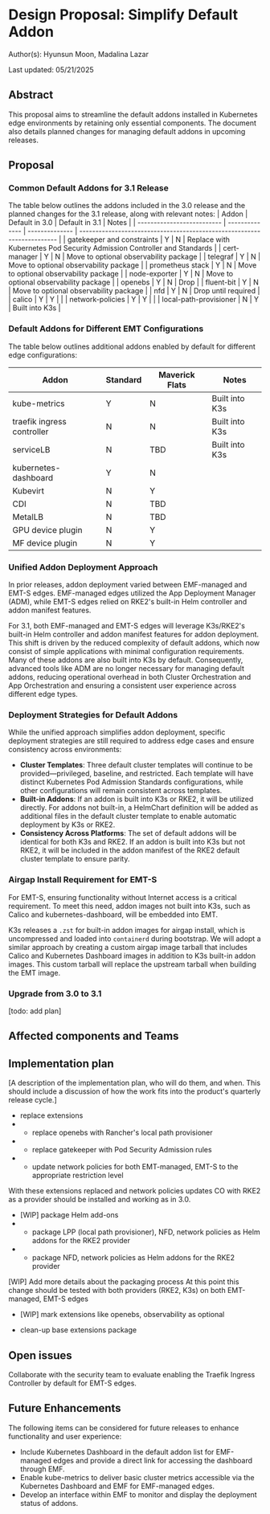 # Design Proposal: Simplify Default Addon

Author(s): Hyunsun Moon, Madalina Lazar

Last updated: 05/21/2025

## Abstract

This proposal aims to streamline the default addons installed in Kubernetes edge environments by retaining only essential components. The document also details planned changes for managing default addons in upcoming releases.

## Proposal

### Common Default Addons for 3.1 Release
The table below outlines the addons included in the 3.0 release and the planned changes for the 3.1 release, along with relevant notes:
| Addon                      | Default in 3.0 | Default in 3.1 | Notes                                                                   |
| -------------------------- | -------------- | -------------- | ----------------------------------------------------------------------- |
| gatekeeper and constraints | Y              | N              | Replace with Kubernetes Pod Security Admission Controller and Standards |
| cert-manager               | Y              | N              | Move to optional observability package                                  |
| telegraf                   | Y              | N              | Move to optional observability package                                  |
| prometheus stack           | Y              | N              | Move to optional observability package                                  |
| node-exporter              | Y              | N              | Move to optional observability package                                  |
| openebs                    | Y              | N              | Drop                                                                    |
| fluent-bit                 | Y              | N              | Move to optional observability package                                  |
| nfd                        | Y              | N              | Drop until required                                                     |
| calico                     | Y              | Y              |                                                                         |
| network-policies           | Y              | Y              |                                                                         |
| local-path-provisioner     | N              | Y              | Built into K3s                                                          |


### Default Addons for Different EMT Configurations

The table below outlines additional addons enabled by default for different edge configurations:

| Addon                      | Standard | Maverick Flats | Notes          |
| -------------------------- | -------- | -------------- | -------------- |
| kube-metrics               | Y        | N              | Built into K3s |
| traefik ingress controller | N        | N              | Built into K3s |
| serviceLB                  | N        | TBD            | Built into K3s |
| kubernetes-dashboard       | Y        | N              |                |
| Kubevirt                   | N        | Y              |                |
| CDI                        | N        | TBD            |                |
| MetalLB                    | N        | TBD            |                |
| GPU device plugin          | N        | Y              |                |
| MF device plugin           | N        | Y              |                |

### Unified Addon Deployment Approach

In prior releases, addon deployment varied between EMF-managed and EMT-S edges. EMF-managed edges utilized the App Deployment Manager (ADM), while EMT-S edges relied on RKE2's built-in Helm controller and addon manifest features.

For 3.1, both EMF-managed and EMT-S edges will leverage K3s/RKE2's built-in Helm controller and addon manifest features for addon deployment. This shift is driven by the reduced complexity of default addons, which now consist of simple applications with minimal configuration requirements. Many of these addons are also built into K3s by default. Consequently, advanced tools like ADM are no longer necessary for managing default addons, reducing operational overhead in both Cluster Orchestration and App Orchestration and ensuring a consistent user experience across different edge types.

### Deployment Strategies for Default Addons

While the unified approach simplifies addon deployment, specific deployment strategies are still required to address edge cases and ensure consistency across environments:

- **Cluster Templates**: Three default cluster templates will continue to be provided—privileged, baseline, and restricted. Each template will have distinct Kubernetes Pod Admission Standards configurations, while other configurations will remain consistent across templates.
- **Built-in Addons**: If an addon is built into K3s or RKE2, it will be utilized directly. For addons not built-in, a HelmChart definition will be added as additional files in the default cluster template to enable automatic deployment by K3s or RKE2.
- **Consistency Across Platforms**: The set of default addons will be identical for both K3s and RKE2. If an addon is built into K3s but not RKE2, it will be included in the addon manifest of the RKE2 default cluster template to ensure parity.

### Airgap Install Requirement for EMT-S

For EMT-S, ensuring functionality without Internet access is a critical requirement. To meet this need, addon images not built into K3s, such as Calico and kubernetes-dashboard, will be embedded into EMT.

K3s releases a `.zst` for built-in addon images for airgap install, which is uncompressed and loaded into `containerd` during bootstrap. We will adopt a similar approach by creating a custom airgap image tarball that includes Calico and Kubernetes Dashboard images in addition to K3s built-in addon images. This custom tarball will replace the upstream tarball when building the EMT image.

### Upgrade from 3.0 to 3.1

[todo: add plan]

## Affected components and Teams

## Implementation plan

[A description of the implementation plan, who will do them, and when.
This should include a discussion of how the work fits into the product's
quarterly release cycle.]

- replace extensions
- - replace openebs with Rancher's local path provisioner
- - replace gatekeeper with Pod Security Admission rules
- - update network policies for both EMT-managed, EMT-S to the appropriate restriction level

With these extensions replaced and network policies updates CO with RKE2 as a provider should be installed
and working as in 3.0.

- [WIP] package Helm add-ons 
- - package LPP (local path provisioner), NFD, network policies as Helm addons for the RKE2 provider
- - package NFD, network policies as Helm addons for the RKE2 provider

[WIP] Add more details about the packaging process
At this point this change should be tested with both providers (RKE2, K3s) on both EMT-managed, EMT-S edges

- [WIP] mark extensions like openebs, observability as optional

- clean-up base extensions package

## Open issues

Collaborate with the security team to evaluate enabling the Traefik Ingress Controller by default for EMT-S edges.

## Future Enhancements

The following items can be considered for future releases to enhance functionality and user experience:

- Include Kubernetes Dashboard in the default addon list for EMF-managed edges and provide a direct link for accessing the dashboard through EMF.
- Enable kube-metrics to deliver basic cluster metrics accessible via the Kubernetes Dashboard and EMF for EMF-managed edges.
- Develop an interface within EMF to monitor and display the deployment status of addons.
